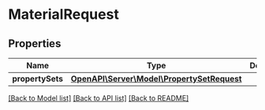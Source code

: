 # MaterialRequest

## Properties
Name | Type | Description | Notes
------------ | ------------- | ------------- | -------------
**propertySets** | [**OpenAPI\Server\Model\PropertySetRequest**](PropertySetRequest.md) |  | 

[[Back to Model list]](../README.md#documentation-for-models) [[Back to API list]](../README.md#documentation-for-api-endpoints) [[Back to README]](../README.md)


